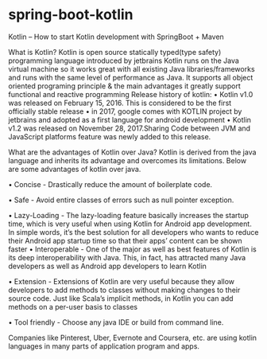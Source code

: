# spring-boot-kotlin
Kotlin – How to start Kotlin development with SpringBoot + Maven

What is Kotlin?
Kotlin is open source statically typed(type safety) programming language introduced by jetbrains
Kotlin runs on the Java virtual machine so it works great with all existing Java libraries/frameworks and runs with the same level of performance as Java.
It supports all object oriented programing principle & the main advantages it greatly support functional and reactive programming
Release history of kotlin:
•	Kotlin v1.0 was released on February 15, 2016. This is considered to be the first officially stable release •	in 2017, google comes with KOTLIN project by jetbrains and adopted as a first language for android development •	Kotlin v1.2 was released on November 28, 2017.Sharing Code between JVM and JavaScript platforms feature was newly added to this release.

What are the advantages of Kotlin over Java?
Kotlin is derived from the java language and inherits its advantage and overcomes its limitations. Below are some advantages of kotlin over java.

•	Concise - Drastically reduce the amount of boilerplate code.

•	Safe - Avoid entire classes of errors such as null pointer exception.

•	Lazy-Loading - The lazy-loading feature basically increases the startup time, which is very useful when using Kotlin for Android app development. In simple words, it’s the best solution for all developers who wants to reduce their Android app startup time so that their apps’ content can be shown faster •	Interoperable - One of the major as well as best features of Kotlin is its deep interoperability with Java. This, in fact, has attracted many Java developers as well as Android app developers to learn Kotlin

•	Extension - Extensions of Kotlin are very useful because they allow developers to add methods to classes without making changes to their source code. Just like Scala’s implicit methods, in Kotlin you can add methods on a per-user basis to classes

•	Tool friendly - Choose any java IDE or build from command line.

Companies like Pinterest, Uber, Evernote and Coursera, etc. are using kotlin languages in many parts of application program and apps.

